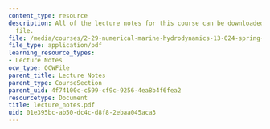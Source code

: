 ```yaml
---
content_type: resource
description: All of the lecture notes for this course can be downloaded in this one
  file.
file: /media/courses/2-29-numerical-marine-hydrodynamics-13-024-spring-2003/01e395bcab50dc4cd8f82ebaa045aca3_lecture_notes.pdf
file_type: application/pdf
learning_resource_types:
- Lecture Notes
ocw_type: OCWFile
parent_title: Lecture Notes
parent_type: CourseSection
parent_uid: 4f74100c-c599-cf9c-9256-4ea8b4f6fea2
resourcetype: Document
title: lecture_notes.pdf
uid: 01e395bc-ab50-dc4c-d8f8-2ebaa045aca3
---
```

